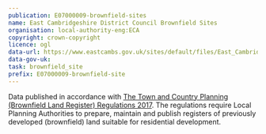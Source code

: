 ```yaml
---
publication: E07000009-brownfield-sites
name: East Cambridgeshire District Council Brownfield Sites
organisation: local-authority-eng:ECA
copyright: crown-copyright
licence: ogl
data-url: https://www.eastcambs.gov.uk/sites/default/files/East_Cambridgeshire_District_Council_brownfieldregister_2017-12-12_rev1.csv
data-gov-uk: 
task: brownfield_site
prefix: E07000009-brownfield-site
---
```


Data published in accordance with [The Town and Country Planning (Brownfield Land Register) Regulations 2017](http://www.legislation.gov.uk/uksi/2017/403/contents/made).
The regulations require Local Planning Authorities to prepare, maintain and publish registers of previously developed (brownfield) land suitable for residential development.

